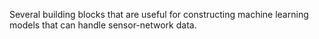 Several building blocks that are useful for constructing machine learning models that can handle sensor-network data.